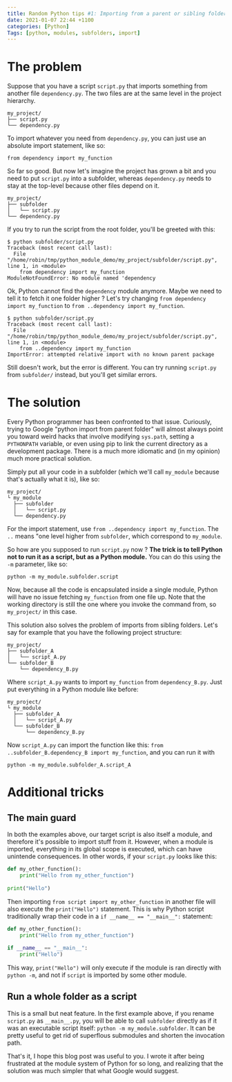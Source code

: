 ```yaml
---
title: Random Python tips #1: Importing from a parent or sibling folder
date: 2021-01-07 22:44 +1100
categories: [Python]
Tags: [python, modules, subfolders, import]
---
```


# The problem

Suppose that you have a script `script.py` that imports something from another file `dependency.py`. The two files are at the same level in the project hierarchy.

```
my_project/
├── script.py
└── dependency.py
```

To import whatever you need from `dependency.py`, you can just use an absolute import statement, like so:

```
from dependency import my_function
```

So far so good. But now let's imagine the project has grown a bit and you need to put `script.py` into a subfolder, whereas `dependency.py` needs to stay at the top-level because other files depend on it.

```
my_project/
├── subfolder
│   └── script.py
└── dependency.py
```

If you try to run the script from the root folder, you'll be greeted with this:

```
$ python subfolder/script.py
Traceback (most recent call last):
  File "/home/robin/tmp/python_module_demo/my_project/subfolder/script.py", line 1, in <module>
    from dependency import my_function
ModuleNotFoundError: No module named 'dependency
```

Ok, Python cannot find the `dependency` module anymore. Maybe we need to tell it to fetch it one folder higher ? Let's try changing `from dependency import my_function` to `from ..dependency import my_function`.

```
$ python subfolder/script.py
Traceback (most recent call last):
  File "/home/robin/tmp/python_module_demo/my_project/subfolder/script.py", line 1, in <module>
    from ..dependency import my_function
ImportError: attempted relative import with no known parent package
```

Still doesn't work, but the error is different. You can try running `script.py` from `subfolder/` instead, but you'll get similar errors.


# The solution

Every Python programmer has been confronted to that issue. Curiously, trying to Google "python import from parent folder" will almost always point you toward weird hacks that involve modifying `sys.path`, setting a `PYTHONPATH` variable, or even using pip to link the current directory as a development package. There is a much more idiomatic and (in my opinion) much more practical solution.

Simply put all your code in a subfolder (which we'll call `my_module` because that's actually what it is), like so:

```
my_project/
└ my_module
  ├── subfolder
  │   └── script.py
  └── dependency.py
```

For the import statement, use `from ..dependency import my_function`. The `..` means "one level higher from `subfolder`, which correspond to `my_module`.

So how are you supposed to run `script.py` now ? **The trick is to tell Python not to run it as a script, but as a Python module.** You can do this using the `-m` parameter, like so:

```
python -m my_module.subfolder.script
```

Now, because all the code is encapsulated inside a single module, Python will have no issue fetching `my_function` from one file up. Note that the working directory is still the one where you invoke the command from, so `my_project/` in this case.

This solution also solves the problem of imports from sibling folders. Let's say for example that you have the following project structure:

```
my_project/
├── subfolder_A
│   └── script_A.py
└── subfolder_B
    └── dependency_B.py
```

Where `script_A.py` wants to import `my_function` from `dependency_B.py`. Just put everything in a Python module like before:

```
my_project/
└ my_module
  ├── subfolder_A
  │   └── script_A.py
  └── subfolder_B
      └── dependency_B.py
```

Now `script_A.py` can import the function like this: `from ..subfolder_B.dependency_B import my_function`, and you can run it with

```
python -m my_module.subfolder_A.script_A
```

# Additional tricks

## The __main__ guard

In both the examples above, our target script is also itself a module, and therefore it's possible to import stuff from it. However, when a module is imported, everything in its global scope is executed, which can have unintende consequences. In other words, if your `script.py` looks like this:

```python
def my_other_function():
    print("Hello from my_other_function")
    
print("Hello")
```

Then importing `from script import my_other_function` in another file will also execute the `print("Hello")` statement.
This is why Python script traditionally wrap their code in a `if __name__ == "__main__":` statement:

```python
def my_other_function():
    print("Hello from my_other_function")
    
if __name__ == "__main__":
    print("Hello")
```

This way, `print("Hello")` will only execute if the module is ran directly with `python -m`, and not if `script` is imported by some other module.


## Run a whole folder as a script

This is a small but neat feature. In the first example above, if you rename `script.py` as `__main__.py`, you will be able to call `subfolder` directly as if it was an executable script itself: `python -m my_module.subfolder`. It can be pretty useful to get rid of superflous submodules and shorten the invocation path.

That's it, I hope this blog post was useful to you. I wrote it after being frustrated at the module system of Python for so long, and realizing that the solution was much simpler that what Google would suggest.
